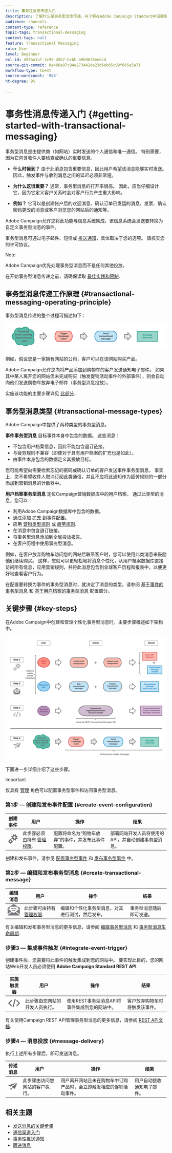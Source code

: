 ```yaml
---
title: 事务性消息传递入门
description: 了解什么是事务型消息传递，并了解在Adobe Campaign Standard中设置事务型消息的主要步骤。
audience: channels
content-type: reference
topic-tags: transactional-messaging
context-tags: null
feature: Transactional Messaging
role: User
level: Beginner
exl-id: 49fba1af-3c99-45b7-bcbb-b9b9678eedcd
source-git-commit: 0e486e87c94e273442de23d6eb65c99f065e5a71
workflow-type: tm+mt
source-wordcount: '988'
ht-degree: 9%

---
```


# 事务性消息传递入门 {#getting-started-with-transactional-messaging}

事务型消息是由提供商（如网站）实时发送的个人通信和唯一通信。 特别需要，因为它包含收件人要检查或确认的重要信息。

* **什么时候到？** 由于此消息包含重要信息，因此用户希望该消息能够实时发送。 因此，触发事件与收到消息之间的延迟必须非常短。

* **为什么这很重要？** 通常，事务型消息的打开率很高。 因此，应当仔细设计它，因为它定义客户关系时会对客户行为产生重大影响。

* **例如？** 它可以是创建帐户后的欢迎消息、确认订单已发运的消息、发票、确认密码更改的消息或客户浏览您的网站后的通知等。

Adobe Campaign允许您将此功能与信息系统集成，该信息系统会发送要转换为自定义事务型消息的事件。

事务型消息可通过电子邮件、短信或 [推送通知](../../channels/using/transactional-push-notifications.md)，具体取决于您的选项。 请核实您的许可协议。

>[!NOTE]
>
>Adobe Campaign优先处理事务型消息而不是任何其他投放。

<!--Guidelines to implement transactional messaging capabilities in your website are detailed in [this section](../../api/using/managing-transactional-messages.md).-->

在开始事务型消息传递之前，请确保读取 [最佳实践和限制](../../channels/using/transactional-messaging-limitations.md).

## 事务型消息传递工作原理 {#transactional-messaging-operating-principle}

事务型消息传递的整个过程可描述如下：

![](assets/message-center-process.png)

例如，假设您是一家拥有网站的公司，客户可以在该网站购买产品。

Adobe Campaign允许您向将产品添加到购物车的客户发送通知电子邮件。 如果其中某人离开您的网站但未完成购买（触发促销活动事件的外部事件），则会自动向他们发送购物车放弃电子邮件（事务型消息投放）。

实施该功能的主要步骤详见 [此部分](#key-steps).

## 事务型消息类型 {#transactional-message-types}

Adobe Campaign中提供了两种类型的事务型消息。

**事件事务型消息** 目标事件本身中包含的数据。 这些消息：
* 不包含用户档案信息，因此不能包含退订链接。
* 与疲劳规则不兼容（即使对于具有用户档案的扩充也是如此）。
* 由事件本身包含的数据定义其投放目标。

您可能希望向需要检索忘记的密码或确认订单的客户发送事件事务型消息。 事实上，您不希望收件人取消订阅此类通信，并且不应将此通知作为疲劳规则的一部分添加到营销消息的计数器中。

**用户档案事务型消息** 定位Campaign营销数据库中的用户档案。 通过此类型的消息，您可以：
* 利用Adobe Campaign数据库中包含的数据。
* 通过添加 [扩充](../../channels/using/configuring-transactional-event.md#enriching-the-transactional-message-content) 到事件配置。
* 应用 [营销类型规则](../../sending/using/managing-typology-rules.md) 或 [疲劳规则](../../sending/using/fatigue-rules.md).
* 在消息中包含退订链接。
* 将事务型消息添加到全局投放报告。
* 在客户历程中使用事务型消息。

例如，在客户放弃购物车访问您的网站后联系客户时，您可以使用此类消息来鼓励他们继续购买。 这样，您就可以更轻松地将消息个性化，从用户档案数据库直接访问所有信息，应用营销规则，并将此消息包含到全球客户历程和报表中，以便更好地查看客户行为。

在配置要转换为事件的事务型消息时，就决定了消息的类型。请参阅 [基于事件的事务型消息](../../channels/using/configuring-transactional-event.md#event-based-transactional-messages) 和 [基于用户档案的事务型消息](../../channels/using/configuring-transactional-event.md#profile-based-transactional-messages) 配置部分。

## 关键步骤 {#key-steps}

在Adobe Campaign中创建和管理个性化事务型消息时，主要步骤概述如下架构中。

![](assets/message-center-overview.png)

下面进一步详细介绍了这些步骤。

>[!IMPORTANT]
>
>仅具有 [管理](../../administration/using/users-management.md#functional-administrators) 角色可以配置事务型事件和访问事务型消息。

### 第1步 — 创建和发布事件配置 {#create-event-configuration}

<!--<img src="assets/do-not-localize/icon_config.svg" width="60px">-->

| 创建事件 | 用户 | 操作 | 结果 |
| --- |--- |--- |--- |
| <img src="assets/do-not-localize/icon_config.svg" width="60px"> | 此步骤必须由持有 [管理权限](../../administration/using/users-management.md#functional-administrators). | 配置将命名为“购物车放弃”的事件，并发布此事件配置。 | 部署网站开发人员将使用的API，并自动创建事务型消息。 |

创建和发布事件，请参见 [配置事务型事件](../../channels/using/configuring-transactional-event.md) 和 [发布事务型事件](../../channels/using/publishing-transactional-event.md) 中。

### 第2步 — 编辑和发布事务型消息 {#create-transactional-message}

<!--<img src="assets/do-not-localize/icon_notification.svg" width="40px">-->

| 编辑消息 | 用户 | 操作 | 结果 |
| --- |--- |--- |--- |
| <img src="assets/do-not-localize/icon_notification.svg" width="40px"> | 此步骤可由持有 [管理权限](../../administration/using/users-management.md#functional-administrators). | 编辑和个性化事务型消息，对其进行测试，然后发布。 | 事务型消息随后即可发送。 |

有关编辑和发布事务型消息的更多信息，请参阅 [编辑事务型消息](../../channels/using/editing-transactional-message.md) 和 [事务型消息生命周期](../../channels/using/publishing-transactional-message.md).

### 步骤3 — 集成事件触发 {#integrate-event-trigger}

<!--<img src="assets/do-not-localize/icon_api.svg" width="55px">-->

创建事件后，您需要将此事件的触发集成到您的网站中。<!--In this example, you want a "Cart abandonment" event to be triggered whenever one of your clients leaves your website before purchasing the products in their cart.--> 要实现此目的，您的网站Web开发人员必须使用 **Adobe Campaign Standard REST API**.

| 实施触发器 | 用户 | 操作 | 结果 |
| --- |--- |--- |--- |
| <img src="assets/do-not-localize/icon_api.svg" width="55px"> | 此步骤由您网站的开发人员执行。 | 使用REST事务型消息API将事件集成到您的网站中。 | 客户放弃购物车时将触发该事件。 |

有关使用Campaign REST API管理事务型消息的更多信息，请参阅 [REST API文档](../../api/using/managing-transactional-messages.md).

### 步骤4 — 消息投放 {#message-delivery}

<!--<img src="assets/do-not-localize/icon_channels.svg" width="60px">-->

执行上述所有步骤后，即可发送消息。

| 传递消息 | 用户 | 操作 | 结果 |
| --- |--- |--- |--- |
| <img src="assets/do-not-localize/icon_channels.svg" width="60px"> | 此步骤由访问您网站的客户执行。 | 用户离开网站且未在购物车中订购产品时，会立即触发相应的促销活动事件。 | 用户自动接收通知电子邮件。 |

## 相关主题

* [发送消息的关键步骤](../../channels/using/key-steps-to-send-a-message.md)
* [通信渠道入门](../../channels/using/get-started-communication-channels.md)
* [事务性推送通知](../../channels/using/transactional-push-notifications.md)
* [跟进消息](../../channels/using/follow-up-messages.md)
